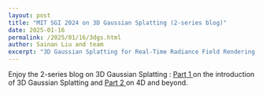 ```yaml
---
layout: post
title: "MIT SGI 2024 on 3D Gaussian Splatting (2-series blog)"
date: 2025-01-16
permalink: /2025/01/16/3dgs.html
author: Sainan Liu and team 
excerpt: "3D Gaussian Splatting for Real-Time Radiance Field Rendering... "  
---
```



Enjoy the 2-series blog on 3D Gaussian Splatting : <a href="https://summergeometry.org/sgi2024/introduction-to-3d-gaussian-splatting/"> Part 1 </a> on the introduction of 3D Gaussian Splatting and <a href="https://summergeometry.org/sgi2024/from-3d-gaussians-to-4d-and-beyond/" > Part 2 </a> on 
4D and beyond. 
